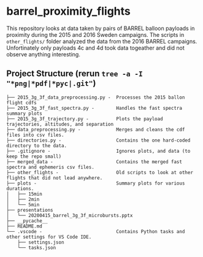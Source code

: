 # barrel_proximity_flights

This repository looks at data taken by pairs of BARREL balloon 
payloads in proximity during the 2015 and 2016 Sweden campaigns.
The scripts in ```other_flights/``` folder analyzed the data 
from the 2016 BARREL campaigns. Unfortinately only payloads 4c and 
4d took data togeather and did not observe anything interesting.

## Project Structure (rerun ```tree -a -I "*png|*pdf|*pyc|.git"```)
```
├── 2015_3g_3f_data_preprocessing.py -  Processes the 2015 ballon flight cdfs
├── 2015_3g_3f_fast_spectra.py -        Handles the fast spectra summary plots
├── 2015_3g_3f_trajectory.py -          Plots the payload trajectories, altitudes, and separation
├── data_preprocessing.py -             Merges and cleans the cdf files into csv files.
├── directories.py -                    Contains the one hard-coded directory to the data.
├── .gitignore -                        Ignores plots, and data (to keep the repo small)
├── merged_data -                       Contains the merged fast spectra and ephemeris csv files.
├── other_flights -                     Old scripts to look at other flights that did not lead anywhere.
├── plots -                             Summary plots for various durations.
│   ├── 15min
│   ├── 2min
│   └── 5min
├── presentations
│   └── 20200415_barrel_3g_3f_microbursts.pptx
├── __pycache__
├── README.md
└── .vscode -                           Contains Python tasks and other settings for VS Code IDE.
    ├── settings.json
    └── tasks.json
```